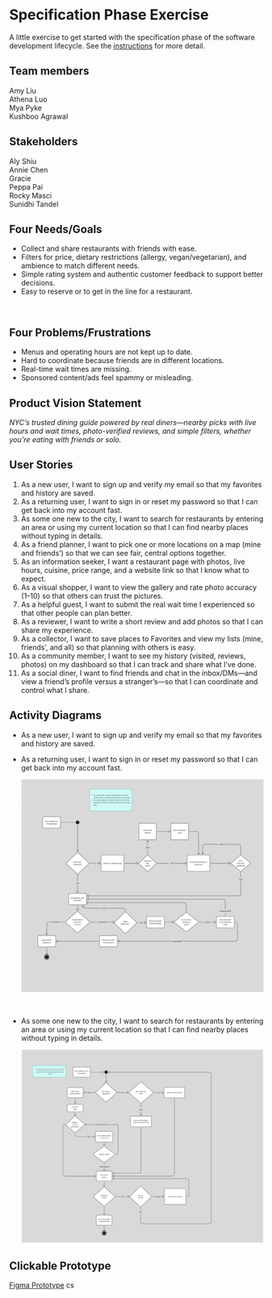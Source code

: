 # Specification Phase Exercise

A little exercise to get started with the specification phase of the software development lifecycle. See the [instructions](instructions.md) for more detail.

## Team members

Amy Liu <br/>
Athena Luo <br/>
Mya Pyke <br/>
Kushboo Agrawal <br/>

## Stakeholders
Aly Shiu <br/> 
Annie Chen <br/> 
Gracie <br/> 
Peppa Pai <br/> 
Rocky Masci <br/> 
Sunidhi Tandel <br/>

## Four Needs/Goals
* Collect and share restaurants with friends with ease.
* Filters for price, dietary restrictions (allergy, vegan/vegetarian), and ambience to match different needs.
* Simple rating system and authentic customer feedback to support better decisions.
* Easy to reserve or to get in the line for a restaurant.
<br/>

## Four Problems/Frustrations
* Menus and operating hours are not kept up to date.
* Hard to coordinate because friends are in different locations.
* Real-time wait times are missing.
* Sponsored content/ads feel spammy or misleading.


## Product Vision Statement

 *NYC’s trusted dining guide powered by real diners—nearby picks with live hours and wait times, photo-verified reviews, and simple filters, whether you’re eating with friends or solo.*

## User Stories

1. As a new user, I want to sign up and verify my email so that my favorites and history are saved.
2. As a returning user, I want to sign in or reset my password so that I can get back into my account fast.
3. As some one new to the city, I want to search for restaurants by entering an area or using my current location so that I can find nearby places without typing in details.
4. As a friend planner, I want to pick one or more locations on a map (mine and friends’) so that we can see fair, central options together.
5. As an information seeker, I want a restaurant page with photos, live hours, cuisine, price range, and a website link so that I know what to expect.
6. As a visual shopper, I want to view the gallery and rate photo accuracy (1–10) so that others can trust the pictures.
7. As a helpful guest, I want to submit the real wait time I experienced so that other people can plan better.
8. As a reviewer, I want to write a short review and add photos so that I can share my experience.
9. As a collector, I want to save places to Favorites and view my lists (mine, friends’, and all) so that planning with others is easy.
10. As a community member, I want to see my history (visited, reviews, photos) on my dashboard so that I can track and share what I’ve done.
11. As a social diner, I want to find friends and chat in the inbox/DMs—and view a friend’s profile versus a stranger’s—so that I can coordinate and control what I share.

## Activity Diagrams

* As a new user, I want to sign up and verify my email so that my favorites and history are saved.
* As a returning user, I want to sign in or reset my password so that I can get back into my account fast.

  ![Authentication flow](assets/login-UML.png)

<br/> 

* As some one new to the city, I want to search for restaurants by entering an area or using my current location so that I can find nearby places without typing in details.

  ![Authentication flow](assets/location-UML.png)


## Clickable Prototype

[Figma Prototype](https://www.figma.com/proto/SLCo97OuaafxCknkKgHSoW/restaurant-recommendations?page-id=40%3A67&node-id=141-202&viewport=-7579%2C-98%2C0.94&t=XO67QWLvRS9N7drm-1&scaling=scale-down&content-scaling=fixed&starting-point-node-id=141%3A202)
cs
